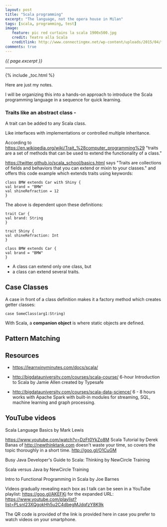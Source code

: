 ```yaml
---
layout: post
title: "Scala programming"
excerpt: "The language, not the opera house in Milan"
tags: [scala, programming, test]
image:
   feature: pic red curtains la scala 1900x500.jpg
   credit: Teatro alla Scala
   creditlink: http://www.connectingmx.net/wp-content/uploads/2015/04/fotina-340.jpg
comments: true
---
```

<i>{{ page.excerpt }}</i>
<hr />

{% include _toc.html %}

Here are just my notes.

I will be organizing this into a hands-on approach to introduce the Scala programming language in a sequence for quick learning.


### Traits like an abstract class - 
A trait can be added to any Scala class.

Like interfaces with implementations or controlled multiple inheritance.

According to
https://en.wikipedia.org/wiki/Trait_%28computer_programming%29
"traits are a set of methods that can be used to extend the functionality of a class."

https://twitter.github.io/scala_school/basics.html
says "Traits are collections of fields and behaviors that you can extend or mixin to your classes." and offers this code example which extends traits using keywords:

   ```
   class BMW extends Car with Shiny {
   val brand = "BMW"
   val shineRefraction = 12
   }
   ```

The above is dependent upon these definitions:

   ```
   trait Car {
   val brand: String
   }

   trait Shiny {
   val shineRefraction: Int
   }

   class BMW extends Car {
   val brand = "BMW"
   }
   ```

* A class can extend only one class, but
* a class can extend several traits. 


## Case Classes

A case in front of a class definition makes it a factory method
which creates getter classes:

   ```
   case SomeClass(arg1:String)
   ```

   With Scala, a **companion object** is where static objects are defined.

## Pattern Matching



## Resources

* https://learnxinyminutes.com/docs/scala/

* http://bigdatauniversity.com/courses/scala-course/
  6-hour Introduction to Scala by Jamie Allen
  created by Typesafe

* http://bigdatauniversity.com/courses/scala-data-science/
  6 - 8 hours works with Apache Spark
  with built-in modules for streaming, SQL, machine learning and graph processing.

## YouTube videos

Scala Language Basics
by Mark Lewis

   <amp-youtube data-videoid="Ytfw8Bg86p4" layout="responsive" width="480" height="270"></amp-youtube>


https://www.youtube.com/watch?v=DzFt0YkZo8M
Scala Tutorial 
by Derek Banas of http://newthinktank.com
doesn't waste your time, so covers the topic thoroughly in a short time.
http://goo.gl/O1CuGM


Busy Java Developer's Guide to Scala: Thinking
by NewCircle Training

   <amp-youtube data-videoid="_qRYOayG9SM" layout="responsive" width="480" height="270"></amp-youtube>


Scala versus Java
by NewCircle Training

   <amp-youtube data-videoid="PKc5IwHG68k" layout="responsive" width="480" height="270"></amp-youtube>


Intro to Functional Programming in Scala
by Joe Barnes

   <amp-youtube data-videoid="2Ji5i0x2gJI" layout="responsive" width="480" height="270"></amp-youtube>


Videos gradually revealing each box as I talk can be seen in a YouTube playlist:
https://goo.gl/AKEFKj 
for the expanded URL:
https://www.youtube.com/playlist?list=PLsnl23XQgokHh5u2C4dbegMJdqfzY8K9k

The QR code is provided of the link is provided here in case you prefer to watch videos on your smartphone. 
